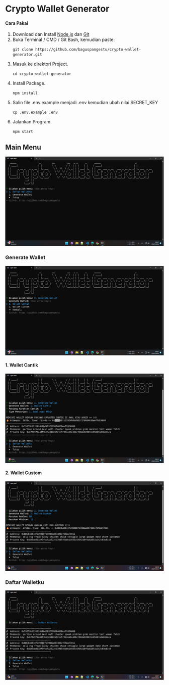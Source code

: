 # Crypto Wallet Generator

#### Cara Pakai

1. Download dan Install [Node.js](https://nodejs.org) dan [Git](https://git-scm.com/downloads)
2. Buka Terminal / CMD / Git Bash, kemudian paste:
   ```
   git clone https://github.com/baguspangestu/crypto-wallet-generator.git
   ```
3. Masuk ke direktori Project.
   ```
   cd crypto-wallet-generator
   ```
4. Install Package.
   ```
   npm install
   ```
5. Salin file .env.example menjadi .env kemudian ubah nilai SECRET_KEY
   ```
   cp .env.example .env
   ```
6. Jalankan Program.
   ```
   npm start
   ```

## Main Menu

![Screenshot 1](s1.png)

### Generate Wallet

![Screenshot 2](s2.png)

#### 1. Wallet Cantik

![Screenshot 3](s3.png)

#### 2. Wallet Custom

![Screenshot 4](s4.png)

### Daftar Walletku

![Screenshot 5](s5.png)
